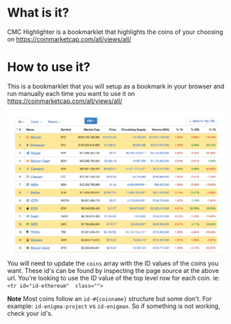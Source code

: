 # What is it?
CMC Highlighter is a bookmarklet that highlights the coins of your choosing on https://coinmarketcap.com/all/views/all/

# How to use it?
This is a bookmarklet that you will setup as a bookmark in your browser and run manually each time you want to use it on https://coinmarketcap.com/all/views/all/

![Screenshot](cmc_highlighter_screenshot.png)

You will need to update the `coins` array with the ID values of the coins you want.  These id's can be found by inspecting the page source at the above url. You're looking to use the ID value of the top level row for each coin. ie: `<tr id="id-ethereum"  class="">`

**Note** Most coins follow an `id-#{coinname}` structure but some don't.  For example: `id-enigma-project` vs `id-enigman`. So if something is not working, check your id's.